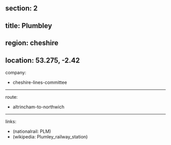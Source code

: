 section: 2
----
title: Plumbley
----
region: cheshire
----
location: 53.275, -2.42
----
company:
- cheshire-lines-committee
----
route:
- altrincham-to-northwich
----
links:
- (nationalrail: PLM)
- (wikipedia: Plumley_railway_station)
